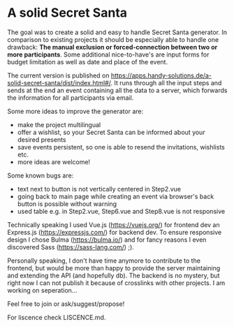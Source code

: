 # A solid Secret Santa

The goal was to create a solid and easy to handle Secret Santa generator. In comparison to existing projects it should be especially able to handle one drawback: **The manual exclusion or forced-connection between two or more participants**. Some additional nice-to-have's are input forms for budget limitation as well as date and place of the event.

The current version is published on https://apps.handy-solutions.de/a-solid-secret-santa/dist/index.html#/. It runs through all the input steps and sends at the end an event containing all the data to a server, which forwards the information for all participants via email.

Some more ideas to improve the generator are:
- make the project multilingual
- offer a wishlist, so your Secret Santa can be informed about your desired presents
- save events persistent, so one is able to resend the invitations, wishlists etc.
- more ideas are welcome!

Some known bugs are:
+ text next to button is not vertically centered in Step2.vue
+ going back to main page while creating an event via browser's back button is possible without warning
+ used table e.g. in Step2.vue, Step6.vue and Step8.vue is not responsive

Technically speaking I used Vue.js (https://vuejs.org/) for frontend dev an Express.js (https://expressjs.com/) for backend dev. To ensure responsive design I chose Bulma (https://bulma.io/) and for fancy reasons I even discovered Sass (https://sass-lang.com/) ;). 

Personally speaking, I don't have time anymore to contribute to the frontend, but would be more than happy to provide the server maintaining and extending the API (and hopefully db). The backend is no mystery, but right now I can not publish it because of crosslinks with other projects. I am working on seperation...

Feel free to join or ask/suggest/propose!

For liscence check LISCENCE.md.